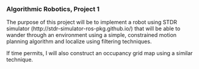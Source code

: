 <h3>Algorithmic Robotics, Project 1</h3>
<p>The purpose of this project will be to implement a robot using STDR simulator (http://stdr-simulator-ros-pkg.github.io/) that will be able to wander through an environment using a simple, constrained motion planning algorithm and localize using filtering techniques.</p>
<p>If time permits, I will also construct an occupancy grid map using a similar technique. </p>
